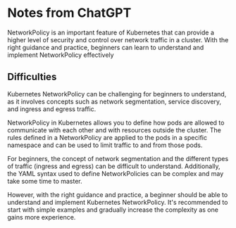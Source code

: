 # Notes from ChatGPT

 NetworkPolicy is an important feature of Kubernetes that can provide a higher level of security and control over network traffic in a cluster. With the right guidance and practice, beginners can learn to understand and implement NetworkPolicy effectively

 ## Difficulties

Kubernetes NetworkPolicy can be challenging for beginners to understand, as it involves concepts such as network segmentation, service discovery, and ingress and egress traffic.

NetworkPolicy in Kubernetes allows you to define how pods are allowed to communicate with each other and with resources outside the cluster. The rules defined in a NetworkPolicy are applied to the pods in a specific namespace and can be used to limit traffic to and from those pods.

For beginners, the concept of network segmentation and the different types of traffic (ingress and egress) can be difficult to understand. Additionally, the YAML syntax used to define NetworkPolicies can be complex and may take some time to master.

However, with the right guidance and practice, a beginner should be able to understand and implement Kubernetes NetworkPolicy. It's recommended to start with simple examples and gradually increase the complexity as one gains more experience.
